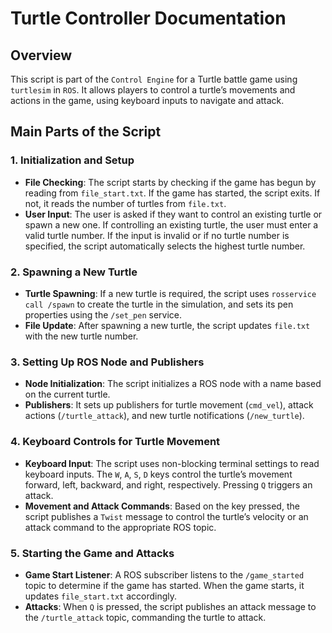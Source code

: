 # Turtle Controller Documentation

## Overview
This script is part of the `Control Engine` for a Turtle battle game using `turtlesim` in `ROS`. It allows players to control a turtle’s movements and actions in the game, using keyboard inputs to navigate and attack.

## Main Parts of the Script

### 1. Initialization and Setup
- **File Checking**: The script starts by checking if the game has begun by reading from `file_start.txt`. If the game has started, the script exits. If not, it reads the number of turtles from `file.txt`.
- **User Input**: The user is asked if they want to control an existing turtle or spawn a new one. If controlling an existing turtle, the user must enter a valid turtle number. If the input is invalid or if no turtle number is specified, the script automatically selects the highest turtle number.

### 2. Spawning a New Turtle
- **Turtle Spawning**: If a new turtle is required, the script uses `rosservice call /spawn` to create the turtle in the simulation, and sets its pen properties using the `/set_pen` service.
- **File Update**: After spawning a new turtle, the script updates `file.txt` with the new turtle number.

### 3. Setting Up ROS Node and Publishers
- **Node Initialization**: The script initializes a ROS node with a name based on the current turtle.
- **Publishers**: It sets up publishers for turtle movement (`cmd_vel`), attack actions (`/turtle_attack`), and new turtle notifications (`/new_turtle`).

### 4. Keyboard Controls for Turtle Movement
- **Keyboard Input**: The script uses non-blocking terminal settings to read keyboard inputs. The `W`, `A`, `S`, `D` keys control the turtle’s movement forward, left, backward, and right, respectively. Pressing `Q` triggers an attack.
- **Movement and Attack Commands**: Based on the key pressed, the script publishes a `Twist` message to control the turtle’s velocity or an attack command to the appropriate ROS topic.

### 5. Starting the Game and Attacks
- **Game Start Listener**: A ROS subscriber listens to the `/game_started` topic to determine if the game has started. When the game starts, it updates `file_start.txt` accordingly.
- **Attacks**: When `Q` is pressed, the script publishes an attack message to the `/turtle_attack` topic, commanding the turtle to attack.